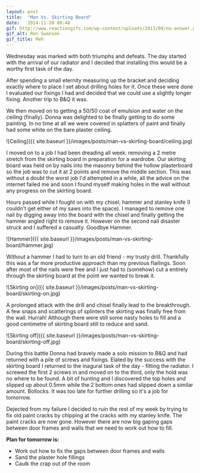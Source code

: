 ```yaml
---
layout: post
title:  "Man Vs. Skirting Board"
date:   2014-11-20 00:48
gif: http://www.reactiongifs.com/wp-content/uploads/2013/08/no-answer.gif
gif_alt: Ron Swanson
gif_title: Meh
---
```


Wednesday was marked with both triumphs and defeats. 
The day started with the arrival of our radiator and I decided that installing this would be a worthy first task of the day.

After spending a small eternity measuring up the bracket and deciding exactly where to place I set about drilling holes for it. 
Once these were done I evaluated our fixings I had and decided that we could use a slightly longer fixing. Another trip to B&Q it was.

We then moved on to getting a 50/50 coat of emulsion and water on the ceiling (finally). 
Donna was delighted to be finally getting to do some painting. 
In no time at all we were covered in splatters of paint and finally had some white on the bare plaster ceiling.

![Ceiling]({{ site.baseurl }}/images/posts/man-vs-skirting-board/ceiling.jpg)

I moved on to a job I had been dreading all week: removing a 2 metre stretch from the skirting board in preparation for a wardrobe.
Our skirting board was held on by nails into the masonry behind the hollow plasterboard so the job was to cut it at 2 points and remove the middle section.
This was without a doubt the worst job I'd attempted in a while, all the advice on the internet failed me and soon I found myself making holes in the wall without any progress on the skirting board. 

Hours passed while I fought on with my chisel, hammer and stanley knife (I couldn't get either of my saws into the space). 
I managed to remove one nail by digging away into the board with the chisel and finally getting the hammer angled right to remove it. 
However on the second nail disaster struck and I suffered a casualty. Goodbye Hammer.

![Hammer]({{ site.baseurl }}/images/posts/man-vs-skirting-board/hammer.jpg)

Without a hammer I had to turn to an old friend - my trusty drill. 
Thankfully this was a far more productive approach than my previous flailings. Soon after most of the nails were free and I just had to (somehow) cut a entirely through the skirting board at the point we wanted to break it.

![Skirting on]({{ site.baseurl }}/images/posts/man-vs-skirting-board/skirting-on.jpg)

A prolonged attack with the drill and chisel finally lead to the breakthrough. A few snaps and scatterings of splinters the skirting was finally free from the wall. Hurrah! Although there were still some nasty holes to fill and a good centimetre of skirting board still to reduce and sand.

![Skirting off]({{ site.baseurl }}/images/posts/man-vs-skirting-board/skirting-off.jpg)

During this battle Donna had bravely made a solo mission to B&Q and had returned with a pile of screws and fixings. 
Elated by the success with the skirting board I returned to the inagural task of the day - fitting the radiator. 
I screwed the first 2 screws in and moved on to the third, only the hold was no where to be found. 
A bit of hunting and I discovered the top holes and slipped up about 0.5mm while the 2 bottom ones had slipped down a similar amount. 
Bollocks. 
It was too late for further drilling so it's a job for tomorrow. 

Dejected from my failure I decided to ruin the rest of my week by trying to fix old paint cracks by chipping at the cracks with my stanley knife. 
The paint cracks are now gone. However there are now big gaping gaps between door frames and walls that we need to work out how to fill.

**Plan for tomorrow is:**

* Work out how to fix the gaps between door frames and walls
* Sand the plaster hole fillings
* Caulk the crap out of the room

